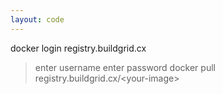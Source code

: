 ```yaml
---
layout: code
---
```


docker login registry.buildgrid.cx
> enter username
> enter password
docker pull registry.buildgrid.cx/&lt;your-image&gt;
